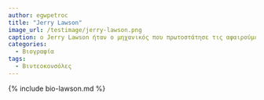 ```yaml
---
author: egwpetroc
title: "Jerry Lawson"
image_url: /testimage/jerry-lawson.png
caption: o Jerry Lawson ήταν ο μηχανικός που πρωτοστάτησε τις αφαιρούμενες κασέτες για τις οικιακές κονσόλες.
categories:
  - Βιογραφία
tags:
  - Βιντεοκονσόλες
---
```


{% include bio-lawson.md %}
